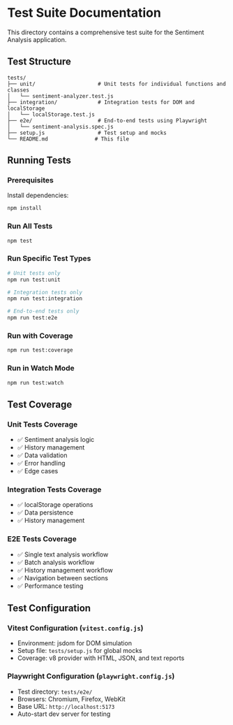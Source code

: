 # Test Suite Documentation

This directory contains a comprehensive test suite for the Sentiment Analysis application.

## Test Structure

```
tests/
├── unit/                    # Unit tests for individual functions and classes
│   └── sentiment-analyzer.test.js
├── integration/             # Integration tests for DOM and localStorage
│   └── localStorage.test.js
├── e2e/                     # End-to-end tests using Playwright
│   └── sentiment-analysis.spec.js
├── setup.js                 # Test setup and mocks
└── README.md               # This file
```

## Running Tests

### Prerequisites
Install dependencies:
```bash
npm install
```

### Run All Tests
```bash
npm test
```

### Run Specific Test Types
```bash
# Unit tests only
npm run test:unit

# Integration tests only
npm run test:integration

# End-to-end tests only
npm run test:e2e
```

### Run with Coverage
```bash
npm run test:coverage
```

### Run in Watch Mode
```bash
npm run test:watch
```

## Test Coverage

### Unit Tests Coverage
- ✅ Sentiment analysis logic
- ✅ History management
- ✅ Data validation
- ✅ Error handling
- ✅ Edge cases

### Integration Tests Coverage
- ✅ localStorage operations
- ✅ Data persistence
- ✅ History management

### E2E Tests Coverage
- ✅ Single text analysis workflow
- ✅ Batch analysis workflow
- ✅ History management workflow
- ✅ Navigation between sections
- ✅ Performance testing

## Test Configuration

### Vitest Configuration (`vitest.config.js`)
- Environment: jsdom for DOM simulation
- Setup file: `tests/setup.js` for global mocks
- Coverage: v8 provider with HTML, JSON, and text reports

### Playwright Configuration (`playwright.config.js`)
- Test directory: `tests/e2e/`
- Browsers: Chromium, Firefox, WebKit
- Base URL: `http://localhost:5173`
- Auto-start dev server for testing